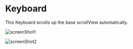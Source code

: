 # Keyboard

This Keyboard scrolls up the base scrollView automatically.
  
  
![screenShot1](https://user-images.githubusercontent.com/34932349/104681184-1446ce80-5735-11eb-833c-13e1c0090ec3.png)
  
  
![screenShot2](https://user-images.githubusercontent.com/34932349/104681185-1577fb80-5735-11eb-966d-d2fd5f0909ef.png)
